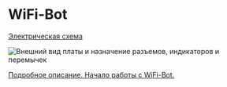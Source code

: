 # WiFi-Bot #

[Электрическая схема](https://bitbucket.org/lartiot/wifi-bot-code/downloads/wifi-car-schematic.pdf)

![Внешний вид платы и назначение разъемов, индикаторов и перемычек](https://bitbucket.org/repo/pkapBE/images/2795471447-2016-05-27_22-01-25.png)

[Подробное описание. Начало работы с WiFi-Bot.](https://skysparky.github.io/wifiCar-IoT/)
